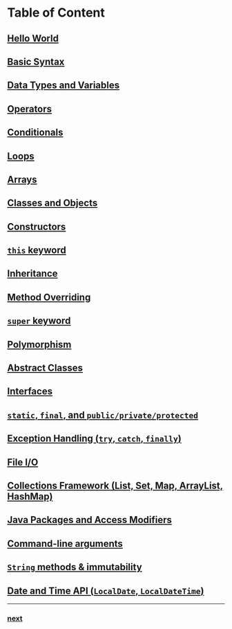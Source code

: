 # Table of Content

## [Hello World](helloWorld.md)
## [Basic Syntax](basicSyntax.md)
## [Data Types and Variables](dataTypesNVariables.md)
## [Operators](operators.md)
## [Conditionals](conditionals.md)
## [Loops](loops.md)
## [Arrays](arrays.md)
## [Classes and Objects](classesNObjects.md)
## [Constructors](constructors.md)
## [`this` keyword](this.md)
## [Inheritance](inheritance.md)
## [Method Overriding](methodOverriding.md)
## [`super` keyword](super.md)
## [Polymorphism](polymorphism.md)
## [Abstract Classes](abstractClasses.md)
## [Interfaces](interfaces.md)
## [`static`, `final`, and `public/private/protected`](others.md)
## [Exception Handling (`try`, `catch`, `finally`)](exceptionHandling.md)
## [File I/O](fileIO.md)
## [Collections Framework (List, Set, Map, ArrayList, HashMap)](collectionsFramework.md)
## [Java Packages and Access Modifiers](javaPackagesNAccessModifiers.md)
## [Command-line arguments](commandLineArguments.md)
## [`String` methods & immutability](stringMethodsNImmutability.md)
## [Date and Time API (`LocalDate`, `LocalDateTime`)](dateNTimeAPI.md)

---

### [next](helloWorld.md)
